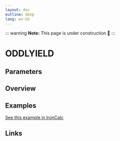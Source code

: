```yaml
---
layout: doc
outline: deep
lang: en-US
---
```


::: warning
**Note:** This page is under construction 🚧
:::

# ODDLYIELD

## Parameters

## Overview

## Examples

[See this example in IronCalc](https://app.ironcalc.com/?filename=oddlyield)

## Links